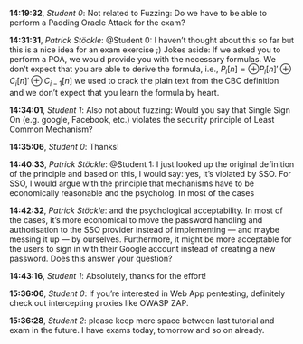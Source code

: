 **14:19:32**, *Student 0*: Not related to Fuzzing: Do we have to be able to perform a Padding Oracle Attack for the exam?

**14:31:31**, *Patrick Stöckle*: @Student 0: I haven’t thought about this so far but this is a nice idea for an exam exercise ;) Jokes aside: If we asked you to perform a POA, we would provide you with the necessary formulas. We don’t expect that you are able to derive the formula, i.e., $P_i[n] = \oplus P_i[n]' \oplus C_i[n]' \oplus C_{i-1}[n]$ we used to crack the plain text from the CBC definition and we don’t expect that you learn the formula by heart.

**14:34:01**, *Student 1*: Also not about fuzzing: Would you say that Single Sign On (e.g. google, Facebook, etc.) violates the security principle of Least Common Mechanism?

**14:35:06**, *Student 0*: Thanks!

**14:40:33**, *Patrick Stöckle*: @Student 1: I just looked up the original definition of the principle and based on this, I would say: yes, it’s violated by SSO. For SSO, I would argue with the principle that mechanisms have to be economically reasonable and the psycholog. In most of the cases

**14:42:32**, *Patrick Stöckle*: and the psychological acceptability. In most of the cases, it’s more economical to move the password handling and authorisation to the SSO provider instead of implementing — and maybe messing it up — by ourselves. Furthermore, it might be more acceptable for the users to sign in with their Google account instead of creating a new password. Does this answer your question?

**14:43:16**, *Student 1*: Absolutely, thanks for the effort!

**15:36:06**, *Student 0*: If you’re interested in Web App pentesting, definitely check out intercepting proxies like OWASP ZAP.

**15:36:28**, *Student 2*: please keep more space between last tutorial and exam in the future. I have exams today, tomorrow and so on already.

